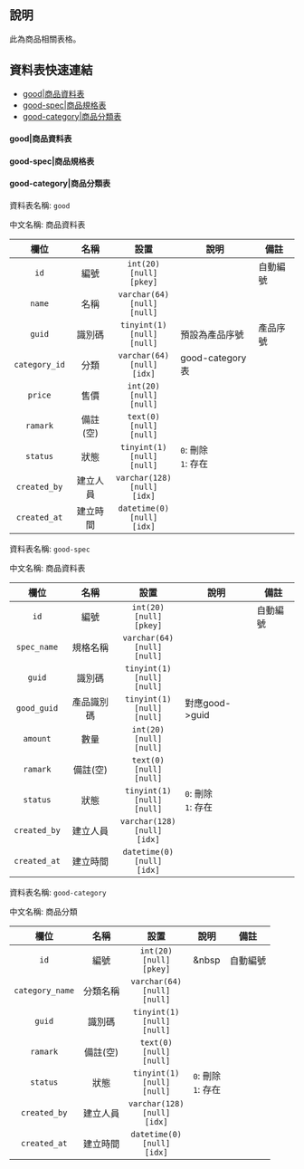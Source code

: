 ## 說明 <!-- omit in toc -->
此為商品相關表格。

## 資料表快速連結<!-- omit in toc -->

- [good|商品資料表](#good%E5%95%86%E5%93%81%E8%B3%87%E6%96%99%E8%A1%A8)
- [good-spec|商品規格表](#good-spec%E5%95%86%E5%93%81%E8%A6%8F%E6%A0%BC%E8%A1%A8)
- [good-category|商品分類表](#good-category%E5%95%86%E5%93%81%E5%88%86%E9%A1%9E%E8%A1%A8)

#### good|商品資料表
#### good-spec|商品規格表
#### good-category|商品分類表

資料表名稱: `good`

中文名稱: 商品資料表

|     欄位      |   名稱   |                 設置                  | 說明                     | 備註     |
| :-----------: | :------: | :-----------------------------------: | ------------------------ | -------- |
|     `id`      |   編號   |   `int(20)`<br>`[null]`<br>`[pkey]`   | &nbsp;                   | 自動編號 |
|    `name`     |   名稱   | `varchar(64)`<br>`[null]`<br>`[null]` | &nbsp;                   | &nbsp;   |
|    `guid`     |  識別碼  | `tinyint(1)`<br>`[null]`<br>`[null]`  | 預設為產品序號           | 產品序號 |
| `category_id` |   分類   | `varchar(64)`<br>`[null]`<br>`[idx]`  | good-category表          |          |
|    `price`    |   售價   |   `int(20)`<br>`[null]`<br>`[null]`   | &nbsp;                   | &nbsp;   |
|   `ramark`    | 備註(空) |   `text(0)`<br>`[null]`<br>`[null]`   | &nbsp;                   | &nbsp;   |
|   `status`    |   狀態   | `tinyint(1)`<br>`[null]`<br>`[null]`  | `0`: 刪除 <br> `1`: 存在 | &nbsp;   |
| `created_by`  | 建立人員 | `varchar(128)`<br>`[null]`<br>`[idx]` | &nbsp;                   | &nbsp;   |
| `created_at`  | 建立時間 | `datetime(0)`<br>`[null]`<br>`[idx]`  | &nbsp;                   | &nbsp;   |


資料表名稱: `good-spec`

中文名稱: 商品資料表

|     欄位     |    名稱    |                 設置                  | 說明                     | 備註     |
| :----------: | :--------: | :-----------------------------------: | ------------------------ | -------- |
|     `id`     |    編號    |   `int(20)`<br>`[null]`<br>`[pkey]`   | &nbsp;                   | 自動編號 |
| `spec_name`  |  規格名稱  | `varchar(64)`<br>`[null]`<br>`[null]` | &nbsp;                   | &nbsp;   |
|    `guid`    |   識別碼   | `tinyint(1)`<br>`[null]`<br>`[null]`  | &nbsp;                   | &nbsp;   |
| `good_guid`  | 產品識別碼 | `tinyint(1)`<br>`[null]`<br>`[null]`  | 對應good->guid           | &nbsp;   |
|   `amount`   |    數量    |   `int(20)`<br>`[null]`<br>`[null]`   | &nbsp;                   | &nbsp;   |
|   `ramark`   |  備註(空)  |   `text(0)`<br>`[null]`<br>`[null]`   | &nbsp;                   | &nbsp;   |
|   `status`   |    狀態    | `tinyint(1)`<br>`[null]`<br>`[null]`  | `0`: 刪除 <br> `1`: 存在 | &nbsp;   |
| `created_by` |  建立人員  | `varchar(128)`<br>`[null]`<br>`[idx]` | &nbsp;                   | &nbsp;   |
| `created_at` |  建立時間  | `datetime(0)`<br>`[null]`<br>`[idx]`  | &nbsp;                   | &nbsp;   |

資料表名稱: `good-category`

中文名稱: 商品分類

|      欄位       |   名稱   |                 設置                  | 說明                     | 備註     |
| :-------------: | :------: | :-----------------------------------: | ------------------------ | -------- |
|      `id`       |   編號   |   `int(20)`<br>`[null]`<br>`[pkey]`   | &nbsp                    | 自動編號 |
| `category_name` | 分類名稱 | `varchar(64)`<br>`[null]`<br>`[null]` | &nbsp;                   | &nbsp;   |
|     `guid`      |  識別碼  | `tinyint(1)`<br>`[null]`<br>`[null]`  | &nbsp;                   | &nbsp;   |
|    `ramark`     | 備註(空) |   `text(0)`<br>`[null]`<br>`[null]`   | &nbsp;                   | &nbsp;   |
|    `status`     |   狀態   | `tinyint(1)`<br>`[null]`<br>`[null]`  | `0`: 刪除 <br> `1`: 存在 | &nbsp;   |
|  `created_by`   | 建立人員 | `varchar(128)`<br>`[null]`<br>`[idx]` | &nbsp;                   | &nbsp;   |
|  `created_at`   | 建立時間 | `datetime(0)`<br>`[null]`<br>`[idx]`  | &nbsp;                   | &nbsp;   |

